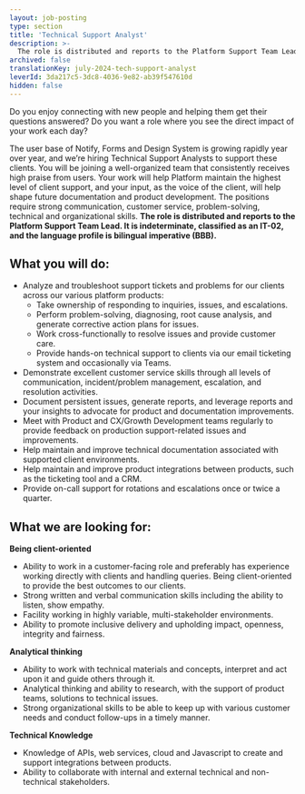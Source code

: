 ```yaml
---
layout: job-posting
type: section
title: 'Technical Support Analyst'
description: >-
  The role is distributed and reports to the Platform Support Team Lead. It is indeterminate, classified as an IT-02, and the language profile is bilingual imperative (BBB). 
archived: false
translationKey: july-2024-tech-support-analyst
leverId: 3da217c5-3dc8-4036-9e82-ab39f547610d
hidden: false
---
```


Do you enjoy connecting with new people and helping them get their questions answered? Do you want a role where you see the direct impact of your work each day? 

The user base of Notify, Forms and Design System is growing rapidly year over year, and we’re hiring Technical Support Analysts to support these clients. You will be joining a well-organized team that consistently receives high praise from users. Your work will help Platform maintain the highest level of client support, and your input, as the voice of the client, will help shape future documentation and product development. The positions require strong communication, customer service, problem-solving, technical and organizational skills. **The role is distributed and reports to the Platform Support Team Lead. It is indeterminate, classified as an IT-02, and the language profile is bilingual imperative (BBB).**

## What you will do:

- Analyze and troubleshoot support tickets and problems for our clients across our various platform products:
  - Take ownership of responding to inquiries, issues, and escalations.
  - Perform problem-solving, diagnosing, root cause analysis, and generate corrective action plans for issues.
  - Work cross-functionally to resolve issues and provide customer care.
  - Provide hands-on technical support to clients via our email ticketing system and occasionally via Teams. 
- Demonstrate excellent customer service skills through all levels of communication, incident/problem management, escalation, and resolution activities.
- Document persistent issues, generate reports, and leverage reports and your insights to advocate for product and documentation improvements.
- Meet with Product and CX/Growth Development teams regularly to provide feedback on production support-related issues and improvements.
- Help maintain and improve technical documentation associated with supported client environments.
- Help maintain and improve product integrations between products, such as the ticketing tool and a CRM. 
- Provide on-call support for rotations and escalations once or twice a quarter.

## What we are looking for: 

**Being client-oriented**
- Ability to work in a customer-facing role and preferably has experience working directly with clients and handling queries. Being client-oriented to provide the best outcomes to our clients. 
- Strong written and verbal communication skills including the ability to listen, show empathy.
- Facility working in highly variable, multi-stakeholder environments.
- Ability to promote inclusive delivery and upholding impact, openness, integrity and fairness.

**Analytical thinking**
- Ability to work with technical materials and concepts, interpret and act upon it and guide others through it. 
- Analytical thinking and ability to research, with the support of product teams, solutions to technical issues.
- Strong organizational skills to be able to keep up with various customer needs and conduct follow-ups in a timely manner.


**Technical Knowledge**
- Knowledge of APIs, web services, cloud and Javascript to create and support integrations between products. 
- Ability to collaborate with internal and external technical and non-technical stakeholders.

